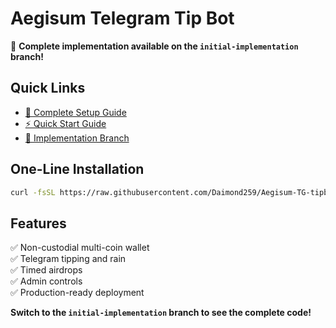 # Aegisum Telegram Tip Bot

🚀 **Complete implementation available on the `initial-implementation` branch!**

## Quick Links
- [📖 Complete Setup Guide](https://github.com/Daimond259/Aegisum-TG-tipbot/blob/initial-implementation/docs/SETUP.md)
- [⚡ Quick Start Guide](https://github.com/Daimond259/Aegisum-TG-tipbot/blob/initial-implementation/QUICKSTART.md)
- [🔧 Implementation Branch](https://github.com/Daimond259/Aegisum-TG-tipbot/tree/initial-implementation)

## One-Line Installation
```bash
curl -fsSL https://raw.githubusercontent.com/Daimond259/Aegisum-TG-tipbot/initial-implementation/scripts/install.sh | sudo bash
```

## Features
✅ Non-custodial multi-coin wallet  
✅ Telegram tipping and rain  
✅ Timed airdrops  
✅ Admin controls  
✅ Production-ready deployment  

**Switch to the `initial-implementation` branch to see the complete code!**